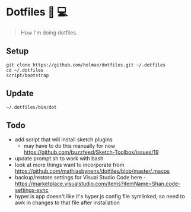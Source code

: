 # Dotfiles 🦄 💻

> How I'm doing dotfiles.

## Setup

```
git clone https://github.com/holman/dotfiles.git ~/.dotfiles
cd ~/.dotfiles
script/bootstrap
```

## Update

`~/.dotfiles/bin/dot`
## Todo

* add script that will install sketch plugins
   * may have to do this manually for now https://github.com/buzzfeed/Sketch-Toolbox/issues/19
* update prompt.sh to work with bash
* look at more things want to incorporate from https://github.com/mathiasbynens/dotfiles/blob/master/.macos
* backup/restore settings for Visual Studio Code here - https://marketplace.visualstudio.com/items?itemName=Shan.code-settings-sync
* hyper.is app doesn't like it's hyper.js config file symlinked, so need to awk in changes to that file after installation